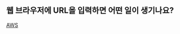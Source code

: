 ## 웹 브라우저에 URL을 입력하면 어떤 일이 생기나요?

[AWS](https://aws.amazon.com/ko/blogs/korea/what-happens-when-you-type-a-url-into-your-browser/)

